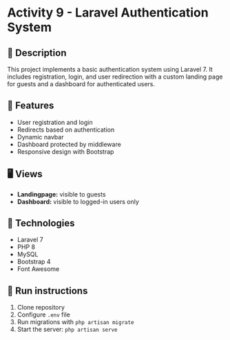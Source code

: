 # Activity 9 - Laravel Authentication System

## 📘 Description
This project implements a basic authentication system using Laravel 7.
It includes registration, login, and user redirection with a custom
landing page for guests and a dashboard for authenticated users.

## 🧩 Features
- User registration and login
- Redirects based on authentication
- Dynamic navbar
- Dashboard protected by middleware
- Responsive design with Bootstrap

## 🖥️ Views
- **Landingpage:** visible to guests
- **Dashboard:** visible to logged-in users only

## 💾 Technologies
- Laravel 7
- PHP 8
- MySQL
- Bootstrap 4
- Font Awesome

## 🚀 Run instructions
1. Clone repository
2. Configure `.env` file
3. Run migrations with `php artisan migrate`
4. Start the server: `php artisan serve`